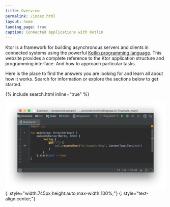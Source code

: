 ```yaml
---
title: Overview
permalink: /index.html
layout: home
landing_page: true
caption: Connected Applications with Kotlin
---
```


Ktor is a framework for building asynchronous servers and clients in connected systems using the powerful [Kotlin programming language](https://kotlinlang.org). 
This website provides a complete reference to the Ktor application structure and programming interface. And how to approach particular tasks.

Here is the place to find the answers you are looking for and learn all about how it works.
Search for information or explore the sections below to get started. 


{% include search.html inline="true" %} 

![Ktor Example](/what-is-ktor-shadow.png){: style="width:745px;height:auto;max-width:100%;"}
{: style="text-align:center;"}
